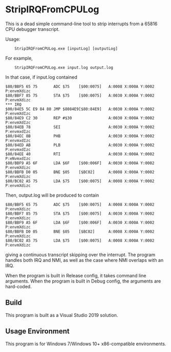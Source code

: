 # StripIRQFromCPULog
This is a dead simple command-line tool to strip interrupts from a 65816 CPU debugger transcript.

Usage:
```
    StripIRQFromCPULog.exe [inputLog] [outputLog]
```
For example,
```
    StripIRQFromCPULog.exe input.log output.log
```

In that case, if input.log contained
```
$80/BBF5 65 75       ADC $75    [$00:0075]   A:0008 X:000A Y:0002 P:envmXdizc
$80/BBF7 85 75       STA $75    [$00:0075]   A:0030 X:000A Y:0002 P:envmXdizc
*** IRQ
$00/84E5 5C E9 84 80 JMP $8084E9[$80:84E9]   A:0030 X:000A Y:0002 P:envmXdIzc
$80/84E9 C2 30       REP #$30                A:0030 X:000A Y:0002 P:envmXdIzc
$80/84EB 78          SEI                     A:0030 X:000A Y:0002 P:envmxdIzc
$80/84EC 8B          PHB                     A:0030 X:000A Y:0002 P:envmxdIzc
$80/84ED AB          PLB                     A:0030 X:000A Y:0002 P:envmxdIzc
$80/84EE 40          RTI                     A:0030 X:000A Y:0002 P:eNvmxdIzc
$80/BBF9 A5 6F       LDA $6F    [$00:006F]   A:0030 X:000A Y:0002 P:envmXdizc
$80/BBFB D0 05       BNE $05    [$BC02]      A:0008 X:000A Y:0002 P:envmXdizc
$80/BC02 A5 75       LDA $75    [$00:0075]   A:0008 X:000A Y:0002 P:envmXdizc
```
Then, output.log will be produced to contain
```
$80/BBF5 65 75       ADC $75    [$00:0075]   A:0008 X:000A Y:0002 P:envmXdizc
$80/BBF7 85 75       STA $75    [$00:0075]   A:0030 X:000A Y:0002 P:envmXdizc
$80/BBF9 A5 6F       LDA $6F    [$00:006F]   A:0030 X:000A Y:0002 P:envmXdizc
$80/BBFB D0 05       BNE $05    [$BC02]      A:0008 X:000A Y:0002 P:envmXdizc
$80/BC02 A5 75       LDA $75    [$00:0075]   A:0008 X:000A Y:0002 P:envmXdizc
```

giving a continuous transcript skipping over the interrupt. The program handles both IRQ and NMI, as well as the case where NMI overlaps with an IRQ.

When the program is built in Release config, it takes command line arguments. When the program is built in Debug config, the arguments are hard-coded.

## Build
This program is built as a Visual Studio 2019 solution.

## Usage Environment
This program is for Windows 7/Windows 10+ x86-compatible environments.
